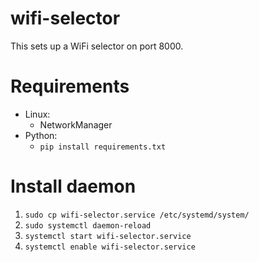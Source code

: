 # wifi-selector

This sets up a WiFi selector on port 8000.

# Requirements

- Linux:
  - NetworkManager
- Python:
  - `pip install requirements.txt`

# Install daemon

1. `sudo cp wifi-selector.service /etc/systemd/system/`
2. `sudo systemctl daemon-reload`
3. `systemctl start wifi-selector.service`
4. `systemctl enable wifi-selector.service`
